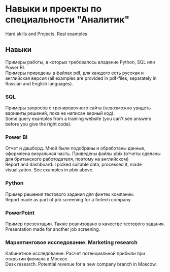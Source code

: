 # Навыки и проекты по специальности "Аналитик"
Hard skills and Projects. Real examples

## Навыки
Примеры работы, в которых требовалось владение Python, SQL или Power BI.<br>
Примеры приведены в файлах pdf, для каждого есть русская и английская версия (all examples are provided in pdf-files, separately in Russian and English languages).

### SQL
Примеры запросов с тренировочного сайта (невозможно увидеть варианты решений, пока не написан верный код).<br>
Some query examples from a training website (you can't see answers before you give the right code).

### Power BI
Отчет и дашборд. Мной были подобраны и обработаны данные, оформлена визуальная часть. Приведены файлы pbix (отчеты сделаны для британского работодателя, поэтому на английском)<br>
Report and dashboard: I picked suitable data, processed it, made visualization. See examples in pbix above.

### Python
Пример решения тестового задания для финтех компании.<br>
Report made as part of job screening for a fintech company.

### PowerPoint
Пример презентации. Также реализовано в качестве тестового задания.<br>
Presentation made for another job screening.

### Маркетинговое исследование. Marketing research
Кабинетное исследование. Расчет потенциальной прибыли при открытии филиала в Москве.<br>
Desk research. Potential revenue for a new company branch in Moscow.
